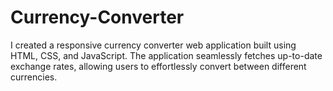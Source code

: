 # Currency-Converter
I created a responsive currency converter web application built using HTML, CSS, and JavaScript. The application seamlessly fetches up-to-date exchange rates, allowing users to effortlessly convert between different currencies. 
